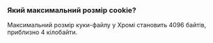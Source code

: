 ### Який максимальний розмір cookie?
Максимальний розмір куки-файлу у Хромі становить 4096 байтів, приблизно 4 кілобайти.
